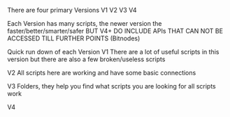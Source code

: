 There are four primary Versions
    V1
    V2
    V3
    V4

Each Version has many scripts, the newer version the faster/better/smarter/safer 
BUT V4+ DO INCLUDE APIs THAT CAN NOT BE ACCESSED TILL FURTHER POINTS (Bitnodes)

Quick run down of each Version
V1
        There are a lot of useful scripts in this version
        but there are also a few broken/useless scripts
        
V2
        All scripts here are working and have some basic 
        connections

V3
        Folders, they help you find what scripts you are looking for
        all scripts work

V4
         